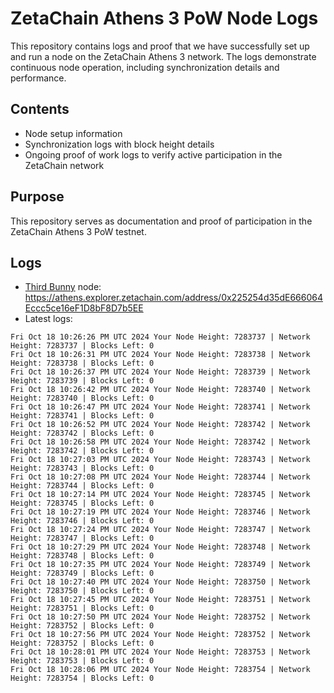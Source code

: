 # ZetaChain Athens 3 PoW Node Logs
This repository contains logs and proof that we have successfully set up and run a node on the ZetaChain Athens 3 network. The logs demonstrate continuous node operation, including synchronization details and performance.

## Contents
- Node setup information
- Synchronization logs with block height details
- Ongoing proof of work logs to verify active participation in the ZetaChain network

## Purpose
This repository serves as documentation and proof of participation in the ZetaChain Athens 3 PoW testnet.

## Logs

- [Third Bunny](https://thirdbunny.xyz/) node: https://athens.explorer.zetachain.com/address/0x225254d35dE666064Eccc5ce16eF1D8bF8D7b5EE
- Latest logs:
```
Fri Oct 18 10:26:26 PM UTC 2024 Your Node Height: 7283737 | Network Height: 7283737 | Blocks Left: 0
Fri Oct 18 10:26:31 PM UTC 2024 Your Node Height: 7283738 | Network Height: 7283738 | Blocks Left: 0
Fri Oct 18 10:26:37 PM UTC 2024 Your Node Height: 7283739 | Network Height: 7283739 | Blocks Left: 0
Fri Oct 18 10:26:42 PM UTC 2024 Your Node Height: 7283740 | Network Height: 7283740 | Blocks Left: 0
Fri Oct 18 10:26:47 PM UTC 2024 Your Node Height: 7283741 | Network Height: 7283741 | Blocks Left: 0
Fri Oct 18 10:26:52 PM UTC 2024 Your Node Height: 7283742 | Network Height: 7283742 | Blocks Left: 0
Fri Oct 18 10:26:58 PM UTC 2024 Your Node Height: 7283742 | Network Height: 7283742 | Blocks Left: 0
Fri Oct 18 10:27:03 PM UTC 2024 Your Node Height: 7283743 | Network Height: 7283743 | Blocks Left: 0
Fri Oct 18 10:27:08 PM UTC 2024 Your Node Height: 7283744 | Network Height: 7283744 | Blocks Left: 0
Fri Oct 18 10:27:14 PM UTC 2024 Your Node Height: 7283745 | Network Height: 7283745 | Blocks Left: 0
Fri Oct 18 10:27:19 PM UTC 2024 Your Node Height: 7283746 | Network Height: 7283746 | Blocks Left: 0
Fri Oct 18 10:27:24 PM UTC 2024 Your Node Height: 7283747 | Network Height: 7283747 | Blocks Left: 0
Fri Oct 18 10:27:29 PM UTC 2024 Your Node Height: 7283748 | Network Height: 7283748 | Blocks Left: 0
Fri Oct 18 10:27:35 PM UTC 2024 Your Node Height: 7283749 | Network Height: 7283749 | Blocks Left: 0
Fri Oct 18 10:27:40 PM UTC 2024 Your Node Height: 7283750 | Network Height: 7283750 | Blocks Left: 0
Fri Oct 18 10:27:45 PM UTC 2024 Your Node Height: 7283751 | Network Height: 7283751 | Blocks Left: 0
Fri Oct 18 10:27:50 PM UTC 2024 Your Node Height: 7283752 | Network Height: 7283752 | Blocks Left: 0
Fri Oct 18 10:27:56 PM UTC 2024 Your Node Height: 7283752 | Network Height: 7283752 | Blocks Left: 0
Fri Oct 18 10:28:01 PM UTC 2024 Your Node Height: 7283753 | Network Height: 7283753 | Blocks Left: 0
Fri Oct 18 10:28:06 PM UTC 2024 Your Node Height: 7283754 | Network Height: 7283754 | Blocks Left: 0
```
